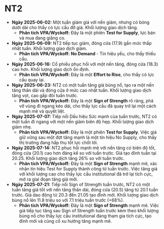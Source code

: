 # NT2

- **Ngày 2025-06-02:** Một tuần giảm giá với nến giảm, nhưng có bóng dưới dài cho thấy có lực cầu đỡ giá. Khối lượng giao dịch tăng.
    - **Phân tích VPA/Wyckoff:** Đây là một phiên **Test for Supply**, lực bán và mua đang giằng co.
- **Ngày 2025-06-09:** NT2 tiếp tục giảm, đóng cửa (17.9) gần mức thấp nhất tuần. Khối lượng giao dịch giảm.
    - **Phân tích VPA/Wyckoff:** **No Demand** - Tín hiệu yếu, cho thấy thiếu cầu.
- **Ngày 2025-06-16:** Cổ phiếu phục hồi với một nến tăng, đóng cửa (18.3) cao hơn. Khối lượng giao dịch ổn định.
    - **Phân tích VPA/Wyckoff:** Đây là một **Effort to Rise**, cho thấy có lực cầu quay lại.
- **Ngày 2025-06-23:** NT2 có một tuần tăng giá bùng nổ, tạo ra một nến tăng thân dài và đóng cửa ở mức cao nhất tuần. Khối lượng giao dịch tăng vọt, cao gấp đôi tuần trước.
    - **Phân tích VPA/Wyckoff:** Đây là một **Sign of Strength** rõ ràng, phá vỡ vùng đi ngang kéo dài, cho thấy lực cầu đã quay trở lại một cách mạnh mẽ và quyết liệt.
- **Ngày 2025-07-07:** Tiếp nối Dấu hiệu Sức mạnh của tuần trước, NT2 có một tuần đi ngang với một nến giảm biên độ hẹp. Khối lượng giao dịch giảm nhẹ.
    - **Phân tích VPA/Wyckoff:** Đây là một phiên **Test for Supply**. Việc giá giữ vững sau một đợt tăng mạnh là một tín hiệu No Supply, cho thấy thị trường đang hấp thụ tốt lực chốt lời.
- **Ngày 2025-07-14:** NT2 phục hồi mạnh mẽ với nến tăng có biên độ tốt, đóng cửa (20.1) cao hơn đáng kể so với tuần trước. Giá tạo đỉnh tuần tại 20.25. Khối lượng giao dịch tăng 26% so với tuần trước.
    - **Phân tích VPA/Wyckoff:** Đây là một **Sign of Strength** mạnh mẽ, xác nhận tín hiệu Test for Supply thành công từ tuần trước. Việc tăng giá với khối lượng cao cho thấy lực cầu institutional đã trở lại tích cực, mở ra giai đoạn tăng giá mới.
- **Ngày 2025-07-21:** Tiếp nối Sign of Strength tuần trước, NT2 có một tuần tăng giá tốt với nến tăng thân dài, đóng cửa (20.5) tăng từ 20.1 tuần trước. Giá dao động từ 20.3 đến 21.05 tạo đỉnh mới. Khối lượng giao dịch bùng nổ lên 11.8 triệu so với 7.1 triệu tuần trước (+68%).
    - **Phân tích VPA/Wyckoff:** Đây là một **Sign of Strength** mạnh mẽ. Việc giá tiếp tục tăng sau Sign of Strength tuần trước kèm theo khối lượng bùng nổ cho thấy lực cầu institutional đang tham gia tích cực, tạo đỉnh mới và củng cố xu hướng tăng mạnh mẽ.